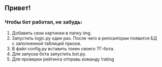 ## Привет! 
### Чтобы бот работал, не забудь:
1. Добавить свои картинки в папку img.
2. Запустить logic.py один раз. После чего в репозитории появится БД с заполненной таблицей призов.
3. В файл config.py вставить токен своего ТГ-бота.
4. Для запуска бота запустить bot.py.
5. Для проверки рейтинга отправь команду !rating